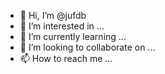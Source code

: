 - 👋 Hi, I’m @jufdb
- 👀 I’m interested in ...
- 🌱 I’m currently learning ...
- 💞️ I’m looking to collaborate on ...
- 📫 How to reach me ...

<!---
jufdb/jufdb is a ✨ special ✨ repository because its `README.md` (this file) appears on your GitHub profile.
You can click the Preview link to take a look at your changes.
--->
